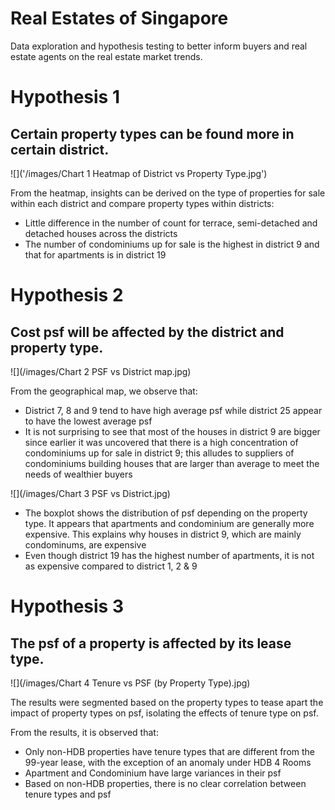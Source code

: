 # Real Estates of Singapore
Data exploration and hypothesis testing to better inform buyers and real estate agents on the real estate market trends.

# Hypothesis 1
## Certain property types can be found more in certain district. 

![]('/images/Chart 1 Heatmap of District vs Property Type.jpg')

From the heatmap, insights can be derived on the type of properties for sale within each district and compare property types within districts:
* Little difference in the number of count for terrace, semi-detached and detached houses across the districts
* The number of condominiums up for sale is the highest in district 9 and that for apartments is in district 19

# Hypothesis 2 
## Cost psf will be affected by the district and property type.

![](/images/Chart 2 PSF vs District map.jpg)

From the geographical map, we observe that:
* District 7, 8 and 9 tend to have high average psf while district 25 appear to have the lowest average psf
* It is not surprising to see that most of the houses in district 9 are bigger since earlier it was uncovered that there is a high concentration of condominiums up for sale in district 9; this alludes to suppliers of condominiums building houses that are larger than average to meet the needs of wealthier buyers

![](/images/Chart 3 PSF vs District.jpg)

* The boxplot shows the distribution of psf depending on the property type. It appears that apartments and condominium are generally more expensive. This explains why houses in district 9, which are mainly condominums, are expensive
* Even though district 19 has the highest number of apartments, it is not as expensive compared to district 1, 2 & 9

# Hypothesis 3
## The psf of a property is affected by its lease type.

![](/images/Chart 4 Tenure vs PSF (by Property Type).jpg)

The results were segmented based on the property types to tease apart the impact of property types on psf, isolating the effects of tenure type on psf. 

From the results, it is observed that:
* Only non-HDB properties have tenure types that are different from the 99-year lease, with the exception of an anomaly under HDB 4 Rooms
* Apartment and Condominium have large variances in their psf
* Based on non-HDB properties, there is no clear correlation between tenure types and psf

